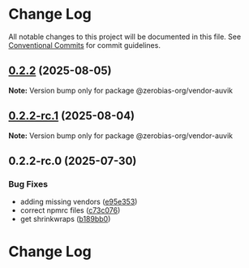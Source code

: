 # Change Log

All notable changes to this project will be documented in this file.
See [Conventional Commits](https://conventionalcommits.org) for commit guidelines.

## [0.2.2](https://github.com/zerobias-org/vendor/compare/@zerobias-org/vendor-auvik@0.2.2-rc.1...@zerobias-org/vendor-auvik@0.2.2) (2025-08-05)

**Note:** Version bump only for package @zerobias-org/vendor-auvik





## [0.2.2-rc.1](https://github.com/zerobias-org/vendor/compare/@zerobias-org/vendor-auvik@0.2.2-rc.0...@zerobias-org/vendor-auvik@0.2.2-rc.1) (2025-08-04)

**Note:** Version bump only for package @zerobias-org/vendor-auvik





## 0.2.2-rc.0 (2025-07-30)


### Bug Fixes

* adding missing vendors ([e95e353](https://github.com/zerobias-org/vendor/commit/e95e35309a1812973f4536f535eee460edc5414c))
* correct npmrc files ([c73c076](https://github.com/zerobias-org/vendor/commit/c73c0761e1e567cc0c2f0f8179725016d11caf8c))
* get shrinkwraps ([b189bb0](https://github.com/zerobias-org/vendor/commit/b189bb0cf53ad66427530ccc0eab7824527942d3))





# Change Log
